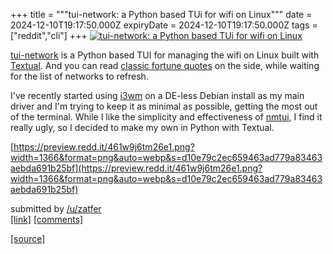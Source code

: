 +++
title = """tui-network: a Python based TUi for wifi on Linux"""
date = 2024-12-10T19:17:50.000Z
expiryDate = 2024-12-10T19:17:50.000Z
tags = ["reddit","cli"]
+++
[![tui-network: a Python based TUi for wifi on Linux](https://external-preview.redd.it/lRlbqtCh0-okziK4nxdjH2yfT4thUJYSwiVuGOHqZCU.jpg?width=640&crop=smart&auto=webp&s=16e82509faba47ec99b26a7b255f447c23ece30d "tui-network: a Python based TUi for wifi on Linux")](https://www.reddit.com/r/commandline/comments/1hb9q3v/tuinetwork_a_python_based_tui_for_wifi_on_linux/)

[tui-network](https://github.com/Zatfer17/tui-network) is a Python based TUI for managing the wifi on Linux built with [Textual](https://github.com/Textualize/textual). And you can read [classic fortune quotes](https://wiki.debian.org/fortune) on the side, while waiting for the list of networks to refresh.

I've recently started using [i3wm](https://i3wm.org/) on a DE-less Debian install as my main driver and I'm trying to keep it as minimal as possible, getting the most out of the terminal. While I like the simplicity and effectiveness of [nmtui](https://man.archlinux.org/man/nmtui.1), I find it really ugly, so I decided to make my own in Python with Textual.

[https://preview.redd.it/461w9j6tm26e1.png?width=1366&format=png&auto=webp&s=d10e79c2ec659463ad779a83463aebda691b25bf](https://preview.redd.it/461w9j6tm26e1.png?width=1366&format=png&auto=webp&s=d10e79c2ec659463ad779a83463aebda691b25bf)

submitted by [/u/zatfer](https://www.reddit.com/user/zatfer)  
[\[link\]](https://www.reddit.com/r/commandline/comments/1hb9q3v/tuinetwork_a_python_based_tui_for_wifi_on_linux/) [\[comments\]](https://www.reddit.com/r/commandline/comments/1hb9q3v/tuinetwork_a_python_based_tui_for_wifi_on_linux/)

[[source]](https://www.reddit.com/r/commandline/comments/1hb9q3v/tuinetwork_a_python_based_tui_for_wifi_on_linux/)

